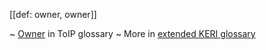 [[def: owner, owner]]

~ [Owner](https://github.com/trustoverip/toip/wiki/owner) in ToIP glossary
~ More in <a href="https://weboftrust.github.io/WOT-terms/docs/glossary/owner">extended KERI glossary</a>
